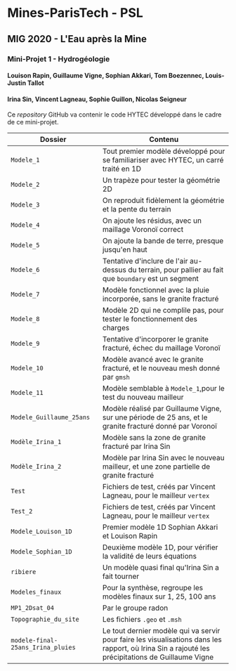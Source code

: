 # Mines-ParisTech - PSL

## MIG 2020 - L'Eau après la Mine

### Mini-Projet 1 - Hydrogéologie

#### Louison Rapin, Guillaume Vigne, Sophian Akkari, Tom Boezennec, Louis-Justin Tallot

#### Irina Sin, Vincent Lagneau, Sophie Guillon, Nicolas Seigneur

Ce *repository* GitHub va contenir le code HYTEC développé dans le cadre de ce mini-projet.

|Dossier|Contenu|
|-------|--------|
|`Modele_1`|Tout premier modèle développé pour se familiariser avec HYTEC, un carré traité en 1D|
|`Modele_2`|Un trapèze pour tester la géométrie 2D |
|`Modele_3`|On reproduit fidèlement la géométrie et la pente du terrain |
|`Modele_4`|On ajoute les résidus, avec un maillage Voronoï correct|
|`Modele_5`|On ajoute la bande de terre, presque jusqu'en haut|
|`Modele_6`|Tentative d'inclure de l'air au-dessus du terrain, pour pallier au fait que `boundary` est un segment |
|`Modele_7`|Modèle fonctionnel avec la pluie incorporée, sans le granite fracturé|
|`Modele_8`|Modèle 2D qui ne complile pas, pour tester le fonctionnement des charges|
|`Modele_9`|Tentative d'incorporer le granite fracturé, échec du maillage Voronoï|
|`Modele_10`|Modèle avancé avec le granite fracturé, et le nouveau mesh donné par `gmsh`|
|`Modele_11`|Modèle semblable à `Modele_1`,pour le test du nouveau mailleur|
|`Modele_Guillaume_25ans`|Modèle réalisé par Guillaume Vigne, sur une période de 25 ans, et le granite fracturé donné par Voronoï|
|`Modèle_Irina_1`|Modèle sans la zone de granite fracturé par Irina Sin |
|`Modèle_Irina_2`|Modèle par Irina Sin avec le nouveau mailleur, et une zone partielle de granite fracturé|
|`Test`|Fichiers de test, créés par Vincent Lagneau, pour le mailleur `vertex`|
|`Test_2`|Fichiers de test, créés par Vincent Lagneau, pour le mailleur `vertex`|
|`Modele_Louison_1D`|Premier modèle 1D Sophian Akkari et Louison Rapin|
|`Modele_Sophian_1D`|Deuxième modèle 1D, pour vérifier la validité de leurs équations|
|`ribiere`|Un modèle quasi final qu'Irina Sin a fait tourner|
|`Modeles_finaux`|Pour la synthèse, regroupe les modèles finaux sur 1, 25, 100 ans|
|`MP1_2Dsat_04`|Par le groupe radon|
|`Topographie_du_site`|Les fichiers `.geo` et `.msh`|
|`modele-final-25ans_Irina_pluies`|Le tout dernier modèle qui va servir pour faire les visualisations dans les rapport, où Irina Sin a rajouté les précipitations de Guillaume Vigne|
